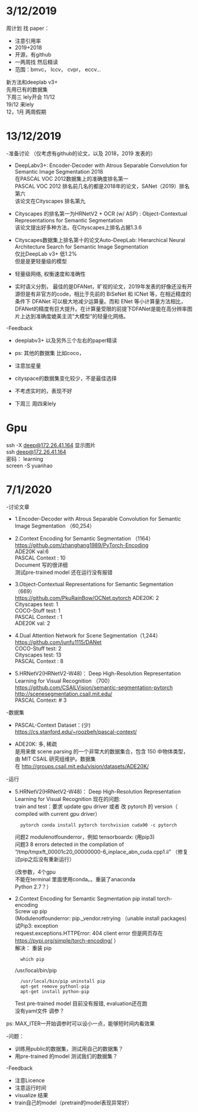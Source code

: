 
# 3/12/2019 

周计划 找 paper：
* 注意引用率 
* 2019+2018
* 开源，有github
* 一两周找 然后精读
* 范围：bmvc， Iccv， cvpr， eccv…

新方法和deeplab v3+  
先用已有的数据集  
下周三 lely开会 11/12  
19/12 来lely  
12，1月 两周假期 

# 13/12/2019

-准备讨论 （仅考虑有github的论文，以及 2018，2019 发表的）

*  DeepLabv3+: Encoder-Decoder with Atrous Separable Convolution for Semantic Image Segmentation 2018  
在PASCAL VOC 2012数据集上的准确度排名第一  
PASCAL VOC 2012 排名前几名的都是2018年的论文，SANet（2019）排名第六  
该论文在Cityscapes 排名第九  

*  Cityscapes 的排名第一为HRNetV2 + OCR (w/ ASP) : Object-Contextual Representations for Semantic Segmentation  
该论文提出好多种方法，在Cityscapes上排名占据1.3.6

*  Cityscapes数据集上排名第十的论文Auto-DeepLab: Hierarchical Neural Architecture Search for Semantic Image Segmentation  
仅比DeepLab v3+ 低1.2%  
但是是更轻量级的模型

*  轻量级网络, 权衡速度和准确性
*  实时语义分割， 最佳的是DFANet，旷视的论文，2019年发表的好像还没有开源但是有非官方的code，相比于先前的 BiSeNet 和 ICNet 等，在相近精度的条件下 DFANet 可以极大地减少运算量。而和 ENet 等小计算量方法相比，DFANet的精度有巨大提升。在计算量受限的前提下DFANet是能在高分辨率图片上达到准确度媲美主流“大模型”的轻量化网络。

-Feedback
* deeplabv3+ 以及另外三个左右的paper精读

* ps: 其他的数据集 比如coco，
* 注意加星量
* cityspace的数据集变化较少，不是最佳选择
* 不考虑实时的，表现不好
* 下周三 周四来lely

# Gpu
ssh -X deep@172.26.41.164 显示图片  
ssh deep@172.26.41.164  
密码： learning  
screen -S yuanhao

# 7/1/2020  

-讨论文章
* 1.Encoder-Decoder with Atrous Separable Convolution for Semantic Image Segmentation （60,254）

* 2.Context Encoding for Semantic Segmentation （1164）  
https://github.com/zhanghang1989/PyTorch-Encoding  
ADE20K val:6  
PASCAL Context : 10  
Document 写的很详细  
测试pre-trained model 还在运行没有报错

* 3.Object-Contextual Representations for Semantic Segmentation （669）  
https://github.com/PkuRainBow/OCNet.pytorch
ADE20K: 2  
Cityscapes test: 1  
COCO-Stuff test: 1  
PASCAL Context : 1  
ADE20K val: 2 

* 4.Dual Attention Network for Scene Segmentation（1,244）
https://github.com/junfu1115/DANet  
COCO-Stuff test: 2  
Cityscapes test: 13  
PASCAL Context : 8

* 5.HRNetV2(HRNetV2-W48)： Deep High-Resolution Representation Learning for Visual Recognition （700）    
https://github.com/CSAILVision/semantic-segmentation-pytorch  
http://scenesegmentation.csail.mit.edu/  
PASCAL Context: # 3

-数据集
* PASCAL-Context Dataset：(少)  
https://cs.stanford.edu/~roozbeh/pascal-context/

* ADE20K: 多, 稀疏  
是用来做 scene parsing 的一个非常大的数据集合，包含 150 中物体类型，由 MIT CSAIL 研究组维护。数据集在 http://groups.csail.mit.edu/vision/datasets/ADE20K/

-运行

* 5.HRNetV2(HRNetV2-W48)： Deep High-Resolution Representation Learning for Visual Recognition 
现在的问题:  
train and test：要求 update gpu driver 或者 改 pytorch 的 version（ compiled with current gpu driver）

        pytorch conda install pytorch torchvision cuda90 -c pytorch  
	问题2 modulenotfounderror，例如 tensorboardx: (用pip3)  
	问题3 8 errors detected in the compilation of “/tmp/tmpxft_00001c20_00000000-6_inplace_abn_cuda.cpp1.ii” 
（修复过pip之后没有重新运行）

    (改参数，4个gpu  
    不能在terminal 里面使用conda。。重装了anaconda  
    Python 2.7？）
* 2.Context Encoding for Semantic Segmentation
        pip install torch-encoding  
	Screw up pip  
	(Modulenotfounderror: pip._vendor.retrying （unable install packages)  
	试Pip3: exception  
	request.exceptions.HTTPError: 404 client error 但是网页存在 https://pypi.org/simple/torch-encoding/ ）  
	解决： 重装 pip

        which pip
	/usr/local/bin/pip

		/usr/local/bin/pip uninstall pip
		apt-get remove pythonl-pip
		apt-get install python-pip

    Test pre-trained model 目前没有报错, evaluation还在跑  
    没有yaml文件 调参？

ps: MAX_ITER一开始调参时可以设小一点，能够短时间内看效果

-问题：
* 训练用public的数据集，测试用自己的数据集？
* 用pre-trained 的model 测试我们的数据集？

-Feedback
* 注意Licence
* 注意运行时间
* visualize 结果
* train自己的model（pretrain的model表现异常好）
